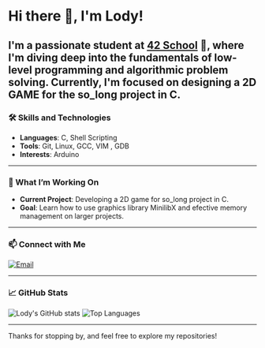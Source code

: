 # Hi there 👋, I'm Lody!

I'm a passionate student at [42 School](https://42.fr/en/homepage/) 🏫, where I'm diving deep into the fundamentals of **low-level programming** and **algorithmic problem solving**. Currently, I'm focused on designing a 2D GAME for the so_long project in C.
---

### 🛠️ Skills and Technologies
- **Languages**: C, Shell Scripting
- **Tools**: Git, Linux, GCC, VIM , GDB 
- **Interests**: Arduino

---

### 🌱 What I’m Working On
- **Current Project**: Developing a 2D game for so_long project in C.
- **Goal**: Learn how to use graphics library MinilibX and efective memory management on larger projects.

---

### 📫 Connect with Me
[![Email](https://img.shields.io/badge/Email-D14836?style=flat&logo=gmail&logoColor=white)](mailto:lodyiaremko@proton.me)



---

### 📈 GitHub Stats
![Lody's GitHub stats](https://github-readme-stats.vercel.app/api?username=Lody-dev&show_icons=true&theme=radical)
![Top Languages](https://github-readme-stats.vercel.app/api/top-langs/?username=Lody-dev&layout=compact&theme=radical)

---

Thanks for stopping by, and feel free to explore my repositories!
